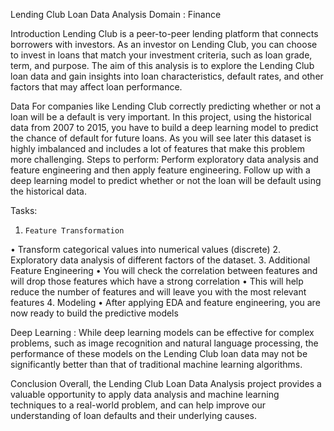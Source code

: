 Lending Club Loan Data Analysis
Domain : Finance

Introduction
	    Lending Club is a peer-to-peer lending platform that connects borrowers with investors. As an investor on Lending Club, you can choose to invest in loans that match your investment criteria, such as loan grade, term, and purpose. The aim of this analysis is to explore the Lending Club loan data and gain insights into loan characteristics, default rates, and other factors that may affect loan performance.

Data
      For companies like Lending Club correctly predicting whether or not a loan will be a default is very important. In this project, using the historical data from 2007 to 2015, you have to build a deep learning model to predict the chance of default for future loans. As you will see later this dataset is highly imbalanced and includes a lot of features that make this problem more challenging.
Steps to perform:
Perform exploratory data analysis and feature engineering and then apply feature engineering. Follow up with a deep learning model to predict whether or not the loan will be default using the historical data.

Tasks:
1.     Feature Transformation
•	Transform categorical values into numerical values (discrete)
2.     Exploratory data analysis of different factors of the dataset.
3.     Additional Feature Engineering
•	You will check the correlation between features and will drop those features which have a strong correlation
•	This will help reduce the number of features and will leave you with the most relevant features
4.     Modeling
•	After applying EDA and feature engineering, you are now ready to build the predictive models

Deep Learning :
While deep learning models can be effective for complex problems, such as image recognition and natural language processing, the performance of these models on the Lending Club loan data may not be significantly better than that of traditional machine learning algorithms.


Conclusion
Overall, the Lending Club Loan Data Analysis project provides a valuable opportunity to apply data analysis and machine learning techniques to a real-world problem, and can help improve our understanding of loan defaults and their underlying causes.

 
